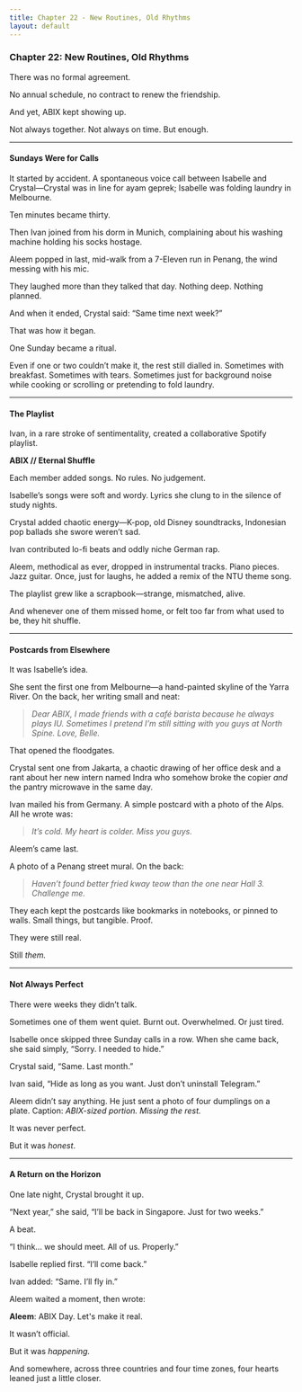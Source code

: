 ```yaml
---
title: Chapter 22 - New Routines, Old Rhythms
layout: default
---
```


### **Chapter 22: New Routines, Old Rhythms**

There was no formal agreement.

No annual schedule, no contract to renew the friendship.

And yet, ABIX kept showing up.

Not always together. Not always on time. But enough.

---

#### **Sundays Were for Calls**

It started by accident. A spontaneous voice call between Isabelle and Crystal—Crystal was in line for ayam geprek; Isabelle was folding laundry in Melbourne.

Ten minutes became thirty.

Then Ivan joined from his dorm in Munich, complaining about his washing machine holding his socks hostage.

Aleem popped in last, mid-walk from a 7-Eleven run in Penang, the wind messing with his mic.

They laughed more than they talked that day. Nothing deep. Nothing planned.

And when it ended, Crystal said: “Same time next week?”

That was how it began.

One Sunday became a ritual.

Even if one or two couldn’t make it, the rest still dialled in. Sometimes with breakfast. Sometimes with tears. Sometimes just for background noise while cooking or scrolling or pretending to fold laundry.

---

#### **The Playlist**

Ivan, in a rare stroke of sentimentality, created a collaborative Spotify playlist.

**ABIX // Eternal Shuffle**

Each member added songs. No rules. No judgement.

Isabelle’s songs were soft and wordy. Lyrics she clung to in the silence of study nights.

Crystal added chaotic energy—K-pop, old Disney soundtracks, Indonesian pop ballads she swore weren’t sad.

Ivan contributed lo-fi beats and oddly niche German rap.

Aleem, methodical as ever, dropped in instrumental tracks. Piano pieces. Jazz guitar. Once, just for laughs, he added a remix of the NTU theme song.

The playlist grew like a scrapbook—strange, mismatched, alive.

And whenever one of them missed home, or felt too far from what used to be, they hit shuffle.

---

#### **Postcards from Elsewhere**

It was Isabelle’s idea.

She sent the first one from Melbourne—a hand-painted skyline of the Yarra River. On the back, her writing small and neat:

> *Dear ABIX, I made friends with a café barista because he always plays IU. Sometimes I pretend I’m still sitting with you guys at North Spine. Love, Belle.*

That opened the floodgates.

Crystal sent one from Jakarta, a chaotic drawing of her office desk and a rant about her new intern named Indra who somehow broke the copier *and* the pantry microwave in the same day.

Ivan mailed his from Germany. A simple postcard with a photo of the Alps. All he wrote was:

> *It’s cold. My heart is colder. Miss you guys.*

Aleem’s came last.

A photo of a Penang street mural. On the back:

> *Haven’t found better fried kway teow than the one near Hall 3. Challenge me.*

They each kept the postcards like bookmarks in notebooks, or pinned to walls. Small things, but tangible. Proof.

They were still real.

Still *them.*

---

#### **Not Always Perfect**

There were weeks they didn’t talk.

Sometimes one of them went quiet. Burnt out. Overwhelmed. Or just tired.

Isabelle once skipped three Sunday calls in a row. When she came back, she said simply, “Sorry. I needed to hide.”

Crystal said, “Same. Last month.”

Ivan said, “Hide as long as you want. Just don’t uninstall Telegram.”

Aleem didn’t say anything. He just sent a photo of four dumplings on a plate. Caption: *ABIX-sized portion. Missing the rest.*

It was never perfect.

But it was *honest*.

---

#### **A Return on the Horizon**

One late night, Crystal brought it up.

“Next year,” she said, “I’ll be back in Singapore. Just for two weeks.”

A beat.

“I think... we should meet. All of us. Properly.”

Isabelle replied first. “I’ll come back.”

Ivan added: “Same. I’ll fly in.”

Aleem waited a moment, then wrote:

**Aleem**: ABIX Day. Let's make it real.

It wasn’t official.

But it was *happening.*

And somewhere, across three countries and four time zones, four hearts leaned just a little closer.